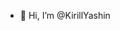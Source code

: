 - 👋 Hi, I’m @KirillYashin

<!---
KirillYashin/KirillYashin is a ✨ special ✨ repository because its `README.md` (this file) appears on your GitHub profile.
You can click the Preview link to take a look at your changes.
--->
